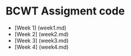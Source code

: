 # BCWT Assigment code

- [Week 1] (week1.md)
- [Week 2] (week2.md)
- [Week 3] (week3.md)
- [Week 4] (week4.md)
